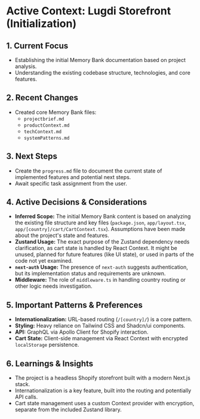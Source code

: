 # Active Context: Lugdi Storefront (Initialization)

## 1. Current Focus

- Establishing the initial Memory Bank documentation based on project analysis.
- Understanding the existing codebase structure, technologies, and core features.

## 2. Recent Changes

- Created core Memory Bank files:
  - `projectbrief.md`
  - `productContext.md`
  - `techContext.md`
  - `systemPatterns.md`

## 3. Next Steps

- Create the `progress.md` file to document the current state of implemented features and potential next steps.
- Await specific task assignment from the user.

## 4. Active Decisions & Considerations

- **Inferred Scope:** The initial Memory Bank content is based on analyzing the existing file structure and key files (`package.json`, `app/layout.tsx`, `app/[country]/cart/CartContext.tsx`). Assumptions have been made about the project's state and features.
- **Zustand Usage:** The exact purpose of the Zustand dependency needs clarification, as cart state is handled by React Context. It might be unused, planned for future features (like UI state), or used in parts of the code not yet examined.
- **`next-auth` Usage:** The presence of `next-auth` suggests authentication, but its implementation status and requirements are unknown.
- **Middleware:** The role of `middleware.ts` in handling country routing or other logic needs investigation.

## 5. Important Patterns & Preferences

- **Internationalization:** URL-based routing (`/[country]/`) is a core pattern.
- **Styling:** Heavy reliance on Tailwind CSS and Shadcn/ui components.
- **API:** GraphQL via Apollo Client for Shopify interaction.
- **Cart State:** Client-side management via React Context with encrypted `localStorage` persistence.

## 6. Learnings & Insights

- The project is a headless Shopify storefront built with a modern Next.js stack.
- Internationalization is a key feature, built into the routing and potentially API calls.
- Cart state management uses a custom Context provider with encryption, separate from the included Zustand library.
